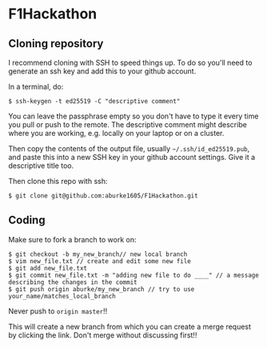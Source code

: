 # F1Hackathon

## Cloning repository

I recommend cloning with SSH to speed things up. To do so you'll need to generate an ssh key and add this to your github account.

In a terminal, do:

```
$ ssh-keygen -t ed25519 -C "descriptive comment"
```

You can leave the passphrase empty so you don't have to type it every time you pull or push to the remote. The descriptive comment might describe where you are working, e.g. locally on your laptop or on a cluster.

Then copy the contents of the output file, usually `~/.ssh/id_ed25519.pub`, and paste this into a new SSH key in your github account settings. Give it a descriptive title too.

Then clone this repo with ssh:

```
$ git clone git@github.com:aburke1605/F1Hackathon.git
```

## Coding

Make sure to fork a branch to work on:

```
$ git checkout -b my_new_branch// new local branch
$ vim new_file.txt // create and edit some new file
$ git add new_file.txt
$ git commit new_file.txt -m "adding new file to do ____" // a message describing the changes in the commit
$ git push origin aburke/my_new_branch // try to use your_name/matches_local_branch
```

Never push to `origin master`!!

This will create a new branch from which you can create a merge request by clicking the link. Don't merge without discussing first!!
